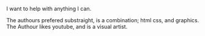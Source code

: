 


I want to help with anything I can.

The authours prefered substraight, is a combination; html css, and graphics.
The Authour likes youtube, and is a visual artist.
 

<!--

manifesto 

-->

